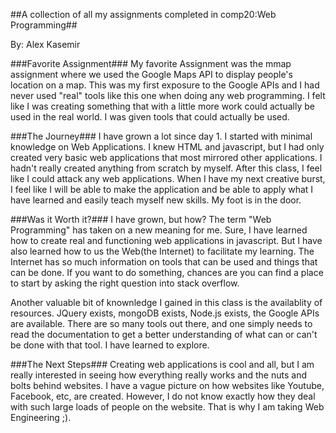 ##A collection of all my assignments completed in comp20:Web Programming##

By: Alex Kasemir

###Favorite Assignment###
My favorite Assignment was the mmap assignment where we used the Google Maps
API to display people's location on a map. This was my first exposure to the
Google APIs and I had never used "real" tools like this one when doing any web
programming. I felt like I was creating something that with a little more work
could actually be used in the real world. I was given tools that could actually
be used.

###The Journey###
I have grown a lot since day 1. I started with minimal knowledge on Web Applications.
I knew HTML and javascript, but I had only created very basic web applications that
most mirrored other applications. I hadn't really created anything from scratch
by myself. After this class, I feel like I could attack any web applications.
When I have my next creative burst, I feel like I will be able to make the 
application and be able to apply what I have learned and easily teach myself new
skills. My foot is in the door.

###Was it Worth it?###
I have grown, but how? The term "Web Programming" has taken on a new meaning for me.
Sure, I have learned how to create real and functioning web applications in javascript.
But I have also learned how to us the Web(the Internet) to facilitate my learning.
The Internet has so much information on tools that can be used and things that can
be done. If you want to do something, chances are you can find a place to start 
by asking the right question into stack overflow.

Another valuable bit of knownledge I gained in this class is the availablity of 
resources. JQuery exists, mongoDB exists, Node.js exists, the Google APIs are 
available. There are so many tools out there, and one simply needs to read the 
documentation to get a better understanding of what can or can't be done with that
tool. I have learned to explore.

###The Next Steps###
Creating web applications is cool and all, but I am really interested in seeing
how everything really works and the nuts and bolts behind websites. I have a vague
picture on how websites like Youtube, Facebook, etc, are created. However, I do 
not know exactly how they deal with such large loads of people on the website.
That is why I am taking Web Engineering ;). 


